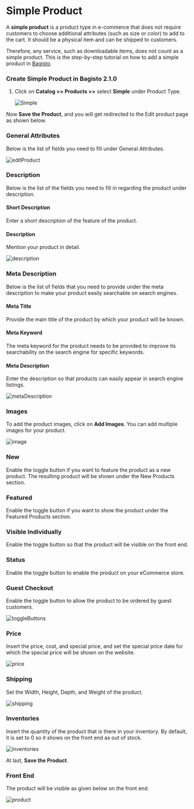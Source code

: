 # Simple Product

A **simple product** is a product type in e-commerce that does not require customers to choose additional attributes (such as size or color) to add to the cart. It should be a physical item and can be shipped to customers.

Therefore, any service, such as downloadable items, does not count as a simple product. This is the step-by-step tutorial on how to add a simple product in [Bagisto](https://bagisto.com/en/).

### Create Simple Product in Bagisto 2.1.0
1. Click on **Catalog >> Products >>** select **Simple** under Product Type.

    ![Simple](../../assets/2.1.0/images/simple-product/simple.png)

Now **Save the Product**, and you will get redirected to the Edit product page as shown below.

### General Attributes
Below is the list of fields you need to fill under General Attributes.

   ![editProduct](../../assets/2.1.0/images/simple-product/editProduct.png)

### Description
Below is the list of the fields you need to fill in regarding the product under description.

#### Short Description
Enter a short description of the feature of the product.

#### Description
Mention your product in detail.

 ![description](../../assets/2.1.0/images/simple-product/description.png)

### Meta Description
Below is the list of fields that you need to provide under the meta description to make your product easily searchable on search engines.

#### Meta Title
Provide the main title of the product by which your product will be known.

#### Meta Keyword
The meta keyword for the product needs to be provided to improve its searchability on the search engine for specific keywords.

#### Meta Description
Enter the description so that products can easily appear in search engine listings.

![metaDescription](../../assets/2.1.0/images/simple-product/metaDescription.png)

### Images
To add the product images, click on **Add Images**. You can add multiple images for your product.

![image](../../assets/2.1.0/images/simple-product/image.png)

### New
Enable the toggle button if you want to feature the product as a new product. The resulting product will be shown under the New Products section.

### Featured
Enable the toggle button if you want to show the product under the Featured Products section.

### Visible Individually
Enable the toggle button so that the product will be visible on the front end.

### Status
Enable the toggle button to enable the product on your eCommerce store.

### Guest Checkout
Enable the toggle button to allow the product to be ordered by guest customers.

![toggleButtons](../../assets/2.1.0/images/simple-product/toggleButtons.png)

### Price
Insert the price, cost, and special price, and set the special price date for which the special price will be shown on the website.

![price](../../assets/2.1.0/images/simple-product/price.png)

### Shipping
Set the Width, Height, Depth, and Weight of the product.

![shipping](../../assets/2.1.0/images/simple-product/shipping.png)

### Inventories
Insert the quantity of the product that is there in your inventory. By default, it is set to 0 so it shows on the front end as out of stock.

![inventories](../../assets/2.1.0/images/simple-product/inventories.png)

At last, **Save the Product**.

### Front End
The product will be visible as given below on the front end.

![product](../../assets/2.1.0/images/simple-product/product.png)


